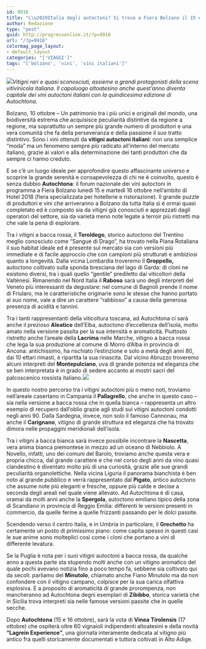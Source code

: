 ```yaml
---
id: 9916
title: "L\u2019Italia degli autoctoni? Si trova a Fiera Bolzano il 15 e 16 ottobre"
author: Redazione
type: "post"
guid: http://progressonline.it/?p=9916
url: "/?p=9916"
colormag_page_layout:
- default_layout
categories: "['VIAGGI']"
tags: "['bolzano', 'vini', 'vini italiani']"
---
```


*![](https://progressonline.it/wp-content/uploads/2018/10/Cartina-Italia_vini-autoctoni_v.jpg)Vitigni rari e quasi sconosciuti, assieme a grandi protagonisti della scena vitivinicola italiana. Il capoluogo altoatesino anche quest’anno diventa capitale dei vini autoctoni italiani con la quindicesima edizione di Autochtona.*

Bolzano, 10 ottobre – Un patrimonio tra i più unici e originali del mondo, una biodiversità estrema che acquisisce peculiarità distintive da regione a regione, ma soprattutto un sempre più grande numero di produttori e una vera comunità che fa della perseveranza e della passione il suo tratto distintivo. Sono i vini ottenuti da **vitigni autoctoni italiani**: non una semplice “moda” ma un fenomeno sempre più radicato all’interno del mercato italiano, grazie ai valori e alla determinazione dei tanti produttori che da sempre ci hanno creduto.

E se c’è un luogo ideale per approfondire questo affascinante universo e scoprire la grande serenità e consapevolezza di chi ne è coinvolto, questo è senza dubbio **Autochtona**: il forum nazionale dei vini autoctoni in programma a Fiera Bolzano lunedì 15 e martedì 16 ottobre nell’ambito di Hotel 2018 (fiera specializzata per hotellerie e ristorazione). Il grande puzzle di produttori e vini che arriveranno a Bolzano da tutta Italia si è ormai quasi completato ed è composto sia da vitigni già conosciuti e apprezzati dagli operatori del settore, sia da varietà meno note legate a terroir più ristretti ma che vale la pena di esplorare.

Tra i vitigni a bacca rossa, il **Teroldego**, storico autoctono del Trentino meglio conosciuto come “Sangue di Drago”, ha trovato nella Piana Rotaliana il suo habitat ideale ed è presente sul mercato sia con versioni più immediate e di facile approccio che con campioni più strutturati e ambiziosi quanto a longevità. Dalla vicina Lombardia troveremo il **Groppello,** autoctono coltivato sulla sponda bresciana del lago di Garda: di cloni ne esistono diversi, tra i quali quello “gentile” prediletto dai viticoltori della Valtènesi. Rimanendo nel Nord Italia il **Raboso** sarà uno degli interpreti del Veneto più interessanti da degustare: nel comune di Bagnoli prende il nome di Friularo, ma le caratteristiche originarie sono le stesse che hanno portato al suo nome, vale a dire un carattere “rabbioso” a causa della generosa presenza di acidità e tannini.

Tra i tanti rappresentanti della viticoltura toscana, ad Autochtona ci sarà anche il prezioso **Aleatico** dell’Elba, autoctono d’eccellenza dell’isola, molto amato nella versione passita per la sua intensità e aromaticità. Piuttosto ristretto anche l’areale della **Lacrima** nelle Marche, vitigno a bacca rossa che lega la sua produzione al comune di Morro d’Alba in provincia di Ancona: antichissimo, ha rischiato l’estinzione e solo a metà degli anni 80, dai 10 ettari rimasti, è ripartita la sua rinascita. Dal vicino Abruzzo troveremo alcuni interpreti del **Montepulciano**, uva di grande potenza ed eleganza che se ben interpretata è in grado di sedere accanto ai mostri sacri del palcoscenico rossista italiano.![](https://progressonline.it/wp-content/uploads/2018/10/Autochtona-panoramica_Credits-MarcoParisi.jpg)

In questo nostro percorso tra i vitigni autoctoni più o meno noti, troviamo nell’areale casertano in Campania il **Pallagrello**, che anche in questo caso – sia nella versione a bacca rossa che in quella bianca – rappresenta un altro esempio di recupero dall’oblio grazie agli studi sui vitigni autoctoni condotti negli anni 90. Dalla Sardegna, invece, non solo il famoso Cannonau, ma anche il **Carignano**, vitigno di grande struttura ed eleganza che ha trovato dimora nelle propaggini meridionali dell’isola.

Tra i vitigni a bacca bianca sarà invece possibile incontrare la **Nascetta**, vera anima bianca piemontese in mezzo ad un oceano di Nebbiolo. A Novello, infatti, uno dei comuni del Barolo, troviamo anche questa vera e propria chicca, dal grande carattere e che nel corso degli anni da vino quasi clandestino è diventato molto più di una curiosità, grazie alle sue grandi peculiarità organolettiche. Nella vicina Liguria il panorama bianchista è ben noto al grande pubblico e verrà rappresentato dal **Pigato**, antico autoctono che assume note più eleganti e fresche, oppure più calde e decise a seconda degli areali nel quale viene allevato. Ad Autochtona è di casa, oramai da molti anni anche la **Spergola**, autoctono emiliano tipico della zona di Scandiano in provincia di Reggio Emilia: differenti le versioni presenti in commercio, da quelle ferme a quelle frizzanti passando per le dolci passite.

Scendendo verso il centro Italia, e in Umbria in particolare, il **Grechetto** ha certamente un posto di primissimo piano: come capita spesso in questi casi le sue anime sono molteplici così come i cloni che portano a vini di differente levatura.

Se la Puglia è nota per i suoi vitigni autoctoni a bacca rossa, da qualche anno a questa parte sta stupendo molti anche con un vitigno aromatico del quale pochi avevano notizia fino a poco tempo fa, sebbene sia coltivato qui da secoli: parliamo del **Minutolo**, chiamato anche Fiano Minutolo ma da non confondere con il vitigno campano, colpisce per la sua carica olfattiva esplosiva. E a proposito di aromaticità di grande prorompenza, non mancheranno ad Autochtona degni esemplari di **Zibibbo**, storica varietà che in Sicilia trova interpreti sia nelle famose versioni passite che in quelle secche.

Dopo **Autochtona** (15 e 16 ottobre), sarà la vota di **Vinea** **Tirolensis** (17 ottobre) che ospiterà oltre 60 vignaioli indipendenti altoatesini e della novità **“Lagrein Experience”**, una giornata interamente dedicata al vitigno più antico fra quelli storicamente documentati e tuttora coltivati in Alto Adige.